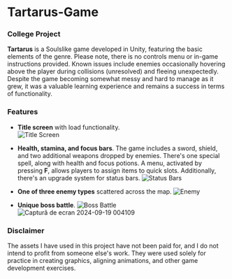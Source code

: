 
# Tartarus-Game

### College Project

**Tartarus** is a Soulslike game developed in Unity, featuring the basic elements of the genre. Please note, there is no controls menu or in-game instructions provided. Known issues include enemies occasionally hovering above the player during collisions (unresolved) and fleeing unexpectedly. Despite the game becoming somewhat messy and hard to manage as it grew, it was a valuable learning experience and remains a success in terms of functionality.

### Features
- **Title screen** with load functionality.  
![Title Screen](https://github.com/user-attachments/assets/13acbdb0-7704-4894-a5c9-d5c288957f47)

- **Health, stamina, and focus bars**. The game includes a sword, shield, and two additional weapons dropped by enemies. There's one special spell, along with health and focus potions. A menu, activated by pressing **F**, allows players to assign items to quick slots. Additionally, there's an upgrade system for status bars.
![Status Bars](https://github.com/user-attachments/assets/d57926e3-ff27-44f2-97df-48b198dca537)

- **One of three enemy types** scattered across the map.
![Enemy](https://github.com/user-attachments/assets/99351957-aa7b-4f54-8eed-423478d4f9f6)

- **Unique boss battle**.
![Boss Battle](https://github.com/user-attachments/assets/f8c8fde7-fe6c-4d9b-8fb2-9014bc086945)
![Captură de ecran 2024-09-19 004109](https://github.com/user-attachments/assets/84b58ccf-2078-4dc2-8c93-ace2ae1def07)
### Disclaimer

The assets I have used in this project have not been paid for, and I do not intend to profit from someone else's work. They were used solely for practice in creating graphics, aligning animations, and other game development exercises.
